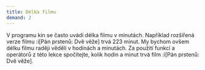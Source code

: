 ```yaml
---
title: Délka filmu
demand: 2
---
```


V programu kin se často uvádí délka filmu v minutách. Například rozšířená verze filmu :i[Pán prstenů: Dvě věže] trvá 223 minut. My bychom ovšem délku filmu raději věděli v hodinách a minutách. Za použití funkcí a operátorů z této lekce spočítejte, kolik hodin a minut trvá film :i[Pán prstenů: Dvě věže].
